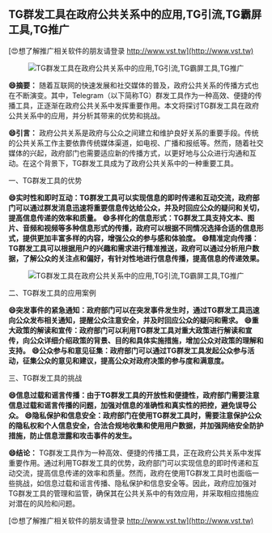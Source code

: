 ## **TG群发工具在政府公共关系中的应用,TG引流,TG霸屏工具,TG推广**

[😍想了解推广相关软件的朋友请登录 http://www.vst.tw](http://www.vst.tw)

 <center><img src="https://vst.tw/MP4/tuiguang/png/8.png" alt="TG群发工具在政府公共关系中的应用,TG引流,TG霸屏工具,TG推广"></center>

**😄摘要：**
随着互联网的快速发展和社交媒体的普及，政府公共关系的传播方式也在不断演变。其中，Telegram（以下简称TG）群发工具作为一种高效、便捷的传播工具，正逐渐在政府公共关系中发挥重要作用。本文将探讨TG群发工具在政府公共关系中的应用，并分析其带来的优势和挑战。

**😄引言：**
政府公共关系是政府与公众之间建立和维护良好关系的重要手段。传统的公共关系工作主要依靠传统媒体渠道，如电视、广播和报纸等。然而，随着社交媒体的兴起，政府部门也需要适应新的传播方式，以更好地与公众进行沟通和互动。在这个背景下，TG群发工具成为了政府公共关系中的一种重要工具。

一、TG群发工具的优势

**😄实时性和即时互动：TG群发工具可以实现信息的即时传递和互动交流，政府部门可以通过群发消息迅速将重要信息传达给公众，并及时回应公众的疑问和关切，提高信息传递的效率和质量。**
**😄多样化的信息形式：TG群发工具支持文本、图片、音频和视频等多种信息形式的传播，政府可以根据不同情况选择合适的信息形式，提供更加丰富多样的内容，增强公众的参与感和体验度。**
**😄精准定向传播：TG群发工具可以根据用户的兴趣和需求进行精准推送，政府可以通过分析用户数据，了解公众的关注点和偏好，有针对性地进行信息传播，提高信息的传递效果。**

 <center><img src="https://vst.tw/MP4/tuiguang/png/7.png" alt="TG群发工具在政府公共关系中的应用,TG引流,TG霸屏工具,TG推广"></center>

二、TG群发工具的应用案例

**😄突发事件的紧急通知：政府部门可以在突发事件发生时，通过TG群发工具迅速向公众发布相关通知，提醒公众注意安全，并及时回应公众的疑问和需求。**
**😄重大政策的解读和宣传：政府部门可以利用TG群发工具对重大政策进行解读和宣传，向公众详细介绍政策的背景、目的和具体实施措施，增加公众对政策的理解和支持。**
**😄公众参与和意见征集：政府部门可以通过TG群发工具发起公众参与活动，征集公众的意见和建议，提高公众对政府决策的参与度和满意度。**

三、TG群发工具的挑战

**😄信息过载和谣言传播：由于TG群发工具的开放性和便捷性，政府部门需要注意信息过载和谣言传播的问题，加强对信息的准确性和真实性的把控，避免误导公众。**
**😄隐私保护和信息安全：政府部门在使用TG群发工具时，需要注意保护公众的隐私权和个人信息安全，合法合规地收集和使用用户数据，并加强网络安全防护措施，防止信息泄露和攻击事件的发生。**

**😄结论：**
TG群发工具作为一种高效、便捷的传播工具，正在政府公共关系中发挥重要作用。通过利用TG群发工具的优势，政府部门可以实现信息的即时传递和互动交流，提高信息传递的效率和质量。然而，政府在使用TG群发工具时也面临一些挑战，如信息过载和谣言传播、隐私保护和信息安全等。因此，政府应加强对TG群发工具的管理和监管，确保其在公共关系中的有效应用，并采取相应措施应对潜在的风险和问题。

[😍想了解推广相关软件的朋友请登录 http://www.vst.tw](http://www.vst.tw)



